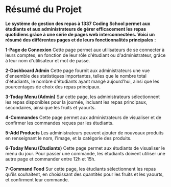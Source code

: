 <h1>Résumé du Projet</h1>
<p><b>Le système de gestion des repas à 1337 Coding School permet aux étudiants et aux administrateurs de gérer efficacement les repas quotidiens grâce à une série de pages web interconnectées. Voici un résumé des différentes pages et de leurs fonctionnalités principales :</b></p>

<p><b>1-Page de Connexion</b> Cette page permet aux utilisateurs de se connecter à leurs comptes, en fonction de leur rôle d'étudiant ou d'administrateur, grâce à leur nom d'utilisateur et mot de passe.</p>

<p><b>2-Dashboard Admin</b> Cette page fournit aux administrateurs une vue d'ensemble des statistiques importantes, telles que le nombre total d'étudiants, le nombre d'étudiants ayant mangé aujourd'hui, ainsi que les pourcentages de choix des repas principaux.</p>

<p><b>3-Today Menu (Admin)</b> Sur cette page, les administrateurs sélectionnent les repas disponibles pour la journée, incluant les repas principaux, secondaires, ainsi que les fruits et yaourts.</p>

<p><b>4-Commandes</b> Cette page permet aux administrateurs de visualiser et de confirmer les commandes reçues par les étudiants.</p>

<p><b>5-Add Products</b> Les administrateurs peuvent ajouter de nouveaux produits en renseignant le nom, l'image, et la catégorie des produits.</p>

<p><b>6-Today Menu (Étudiants)</b> Cette page permet aux étudiants de visualiser le menu du jour. Pour passer une commande, les étudiants doivent utiliser une autre page et commander entre 12h et 15h.</p>

<p><b>7-Command Food</b> Sur cette page, les étudiants sélectionnent les repas qu'ils souhaitent, en choisissant des quantités pour les fruits et les yaourts, et confirment leur commande.</p>